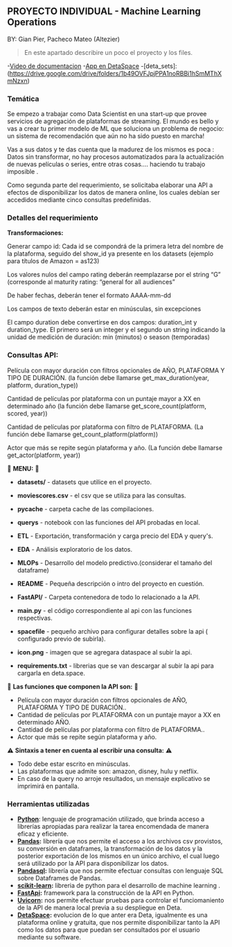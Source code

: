 ## PROYECTO INDIVIDUAL - Machine Learning Operations
BY: Gian Pier, Pacheco Mateo (Altezier)

> En este apartado describire un poco el proyecto y los files.

-[Video de documentacion](https://www.youtube.com/watch?v=6n7mPyiAe_4)
-[App en DetaSpace](https://deta.space/discovery/r/ikofw6nssp26cq6k)
-[deta_sets]:(https://drive.google.com/drive/folders/1b49OVFJpjPPA1noRBBi1hSmMThXmNzxn)

### **Temática**

Se empezo a trabajar como Data Scientist en una start-up que provee servicios de agregación de plataformas de streaming. El mundo es bello y vas a crear tu primer modelo de ML que soluciona un problema de negocio: un sistema de recomendación que aún no ha sido puesto en marcha!

Vas a sus datos y te das cuenta que la madurez de los mismos es poca : Datos sin transformar, no hay procesos automatizados para la actualización de nuevas películas o series, entre otras cosas…. haciendo tu trabajo imposible .

Como segunda parte del requerimiento, se solicitaba elaborar una API a efectos de disponibilizar los datos de manera online, los cuales debían ser accedidos mediante cinco consultas predefinidas.

### **Detalles del requerimiento**
 **Transformaciones:**
 

Generar campo id: Cada id se compondrá de la primera letra del nombre de la plataforma, seguido del show_id ya presente en los datasets (ejemplo para títulos de Amazon = as123)

Los valores nulos del campo rating deberán reemplazarse por el string “G” (corresponde al maturity rating: “general for all audiences”

De haber fechas, deberán tener el formato AAAA-mm-dd

Los campos de texto deberán estar en minúsculas, sin excepciones

El campo duration debe convertirse en dos campos: duration_int y duration_type. El primero será un integer y el segundo un string indicando la unidad de medición de duración: min (minutos) o season (temporadas)

### **Consultas API:** 

Película con mayor duración con filtros opcionales de AÑO, PLATAFORMA Y TIPO DE DURACIÓN. (la función debe llamarse get_max_duration(year, platform, duration_type))

Cantidad de películas por plataforma con un puntaje mayor a XX en determinado año (la función debe llamarse get_score_count(platform, scored, year))

Cantidad de películas por plataforma con filtro de PLATAFORMA. (La función debe llamarse get_count_platform(platform))

Actor que más se repite según plataforma y año. (La función debe llamarse get_actor(platform, year))


:red_circle: **MENU:** :red_circle:
* **datasets/** - datasets que utilice en el proyecto.
* **moviescores.csv** - el csv que se utiliza para las consultas.
* **pycache** - carpeta cache de las compilaciones.
* **querys** - notebook con las funciones del API probadas en local.
* **ETL** - Exportación, transformación y carga precio del EDA y query's.
* **EDA** - Análisis exploratorio de los datos.
* **MLOPs** - Desarrollo del modelo predictivo.(considerar el tamaño del dataframe)
* **README** - Pequeña descripción o intro del proyecto en cuestión.

* **FastAPI/** - Carpeta contenedora de todo lo relacionado a la API.
* **main.py** - el código correspondiente al api con las funciones respectivas.
* **spacefile** - pequeño archivo para configurar detalles sobre la api ( configurado previo de subirla). 
* **icon.png** - imagen que se agregara dataspace al subir la api. 
* **requirements.txt** - librerias que se van descargar al subir la api para cargarla en deta.space.
 
:red_circle: **Las funciones que componen la API son:** :red_circle:

* Película con mayor duración con filtros opcionales de AÑO, PLATAFORMA Y TIPO DE DURACIÓN.. <br>
* Cantidad de películas por PLATAFORMA con un puntaje mayor a XX en determinado AÑO. <br>
* Cantidad de películas por plataforma con filtro de PLATAFORMA.. <br>
* Actor que más se repite según plataforma y año. <br>

:warning: **Sintaxis a tener en cuenta al escribir una consulta:** :warning:<br>
* Todo debe estar escrito en minúsculas.  <br>
* Las plataformas que admite son: amazon, disney, hulu y netflix. <br>
*  En caso de la query no arroje resultados, un mensaje explicativo se imprimirá en pantalla.<br>

### **Herramientas utilizadas**
-   **[Python](https://www.python.org/)**: lenguaje de programación utilizado, que brinda acceso a librerías apropiadas para realizar la tarea encomendada de manera eficaz y eficiente.
-   **[Pandas](https://pandas.pydata.org/):** librería que nos permite el acceso a los archivos csv provistos, su conversión en dataframes, la transformación de los datos y la posterior exportación de los mismos en un único archivo, el cual luego será utilizado por la API para disponibilizar los datos.
-   **[Pandasql](https://pypi.org/project/pandasql/):** librería que nos permite efectuar consultas con lenguaje SQL sobre Dataframes de Pandas.
-   **[scikit-learn](https://scikit-learn.org/stable/index.html):**  libreria de python para el desarrollo de machine learning .
-   **[FastApi](https://fastapi.tiangolo.com/):** framework para la construcción de la API en Python.
-   **[Uvicorn](https://www.uvicorn.org/):** nos permite efectuar pruebas para controlar el funciomaniento de la API de manera local previa a su despliegue en Deta.
-   **[DetaSpace](https://deta.space):**  evolucion de lo que anter era Deta, igualmente es una plataforma online y gratuita, que nos permite disponibilizar tanto la API como los datos para que puedan ser consultados por el usuario mediante su software.
